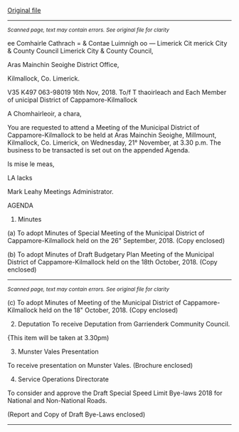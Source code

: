 [Original file](https://www.limerick.ie/sites/default/files/media/documents/2018-11/01%20Agenda%20Nov%202018%20Capp%20Kil%20MD%20Meeting.pdf)

---
*<small>Scanned page, text may contain errors. See original file for clarity</small>*  

ee Comhairle Cathrach
= & Contae Luimnigh
oo — Limerick Cit
merick City
& County Council
Limerick City & County Council,

Aras Mainchin Seoighe District Office,

Kilmallock, Co. Limerick.

V35 K497
063-98019 16th Nov, 2018.
To/f T thaoirleach and Each Member of unicipal District of Cappamore-Kilmallock

A Chomhairleoir, a chara,

You are requested to attend a Meeting of the Municipal District of Cappamore-Kilmallock to be
held at Aras Mainchin Seoighe, Millmount, Kilmallock, Co. Limerick, on Wednesday, 21°
November, at 3.30 p.m. The business to be transacted is set out on the appended Agenda.

Is mise le meas,

LA lacks

Mark Leahy
Meetings Administrator.

AGENDA
1. Minutes

(a) To adopt Minutes of Special Meeting of the Municipal District of Cappamore-Kilmallock
held on the 26" September, 2018.
(Copy enclosed)

(b) To adopt Minutes of Draft Budgetary Plan Meeting of the Municipal District of
Cappamore-Kilmallock held on the 18th October, 2018.
(Copy enclosed)


---
*<small>Scanned page, text may contain errors. See original file for clarity</small>*  

(c) To adopt Minutes of Meeting of the Municipal District of Cappamore-Kilmallock held on
the 18" October, 2018.
(Copy enclosed)

2. Deputation
To receive Deputation from Garrienderk Community Council.

{This item will be taken at 3.30pm)

3. Munster Vales Presentation

To receive presentation on Munster Vales.
(Brochure enclosed)

4. Service Operations Directorate

To consider and approve the Draft Special Speed Limit Bye-laws 2018 for National and
Non-National Roads.

(Report and Copy of Draft Bye-Laws enclosed)


---
